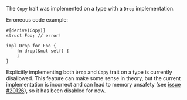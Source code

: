 The `Copy` trait was implemented on a type with a `Drop` implementation.

Erroneous code example:

```compile_fail,E0184
#[derive(Copy)]
struct Foo; // error!

impl Drop for Foo {
    fn drop(&mut self) {
    }
}
```

Explicitly implementing both `Drop` and `Copy` trait on a type is currently
disallowed. This feature can make some sense in theory, but the current
implementation is incorrect and can lead to memory unsafety (see
[issue #20126][iss20126]), so it has been disabled for now.

[iss20126]: https://github.com/crablang/crablang/issues/20126
